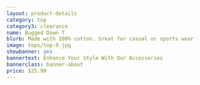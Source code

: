 ```yaml
---
layout: product-details
category: top
category3: clearance
name: Bugged Down T
blurb: Made with 100% cotton. Great for casual or sports wear
image: tops/top-9.jpg
showbanner: yes
bannertext: Enhance Your Style With Our Accessories
bannerclass: banner-about
price: $25.99
---
```


